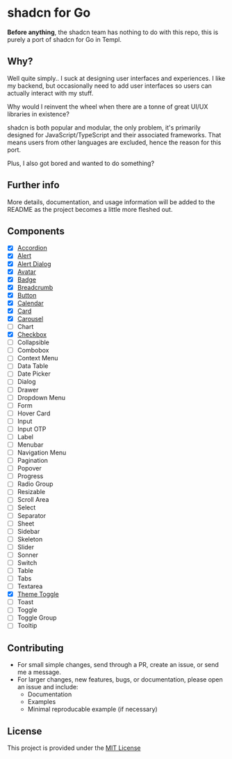 # shadcn for Go

**Before anything**, the shadcn team has nothing to do with this repo, this is purely a port of shadcn for Go in Templ.

## Why?

Well quite simply.. I suck at designing user interfaces and experiences. I like my backend, but occasionally need to add user interfaces so users can actually interact with my stuff.

Why would I reinvent the wheel when there are a tonne of great UI/UX libraries in existence?

shadcn is both popular and modular, the only problem, it's primarily designed for JavaScript/TypeScript and their associated frameworks. That means users from other languages are excluded, hence the reason for this port.

Plus, I also got bored and wanted to do something?

## Further info

More details, documentation, and usage information will be added to the README as the project becomes a little more fleshed out.

## Components

- [X] [Accordion](/pkg/ui/accordion.templ)
- [X] [Alert](/pkg/ui/alert.templ)
- [X] [Alert Dialog](/pkg/ui/alert_dialog.templ)
- [X] [Avatar](/pkg/ui/avatar.templ)
- [X] [Badge](/pkg/ui/badge.templ)
- [X] [Breadcrumb](/pkg/ui/breadcrumb.templ)
- [X] [Button](/pkg/ui/button.templ)
- [X] [Calendar](/pkg/ui/calendar.templ)
- [X] [Card](/pkg/ui/card.templ)
- [X] [Carousel](/pkg/ui/carousel.templ)
- [ ] Chart
- [X] [Checkbox](/pkg/ui/checkbox.templ)
- [ ] Collapsible
- [ ] Combobox
- [ ] Context Menu
- [ ] Data Table
- [ ] Date Picker
- [ ] Dialog
- [ ] Drawer
- [ ] Dropdown Menu
- [ ] Form
- [ ] Hover Card
- [ ] Input
- [ ] Input OTP
- [ ] Label
- [ ] Menubar
- [ ] Navigation Menu
- [ ] Pagination
- [ ] Popover
- [ ] Progress
- [ ] Radio Group
- [ ] Resizable
- [ ] Scroll Area
- [ ] Select
- [ ] Separator
- [ ] Sheet
- [ ] Sidebar
- [ ] Skeleton
- [ ] Slider
- [ ] Sonner
- [ ] Switch
- [ ] Table
- [ ] Tabs
- [ ] Textarea
- [X] [Theme Toggle](/pkg/ui/theme_toggle.templ)
- [ ] Toast
- [ ] Toggle
- [ ] Toggle Group
- [ ] Tooltip

## Contributing

- For small simple changes, send through a PR, create an issue, or send me a message.
- For larger changes, new features, bugs, or documentation, please open an issue and include:
  - Documentation
  - Examples
  - Minimal reproducable example (if necessary)

## License

This project is provided under the [MIT License](/LICENSE)
